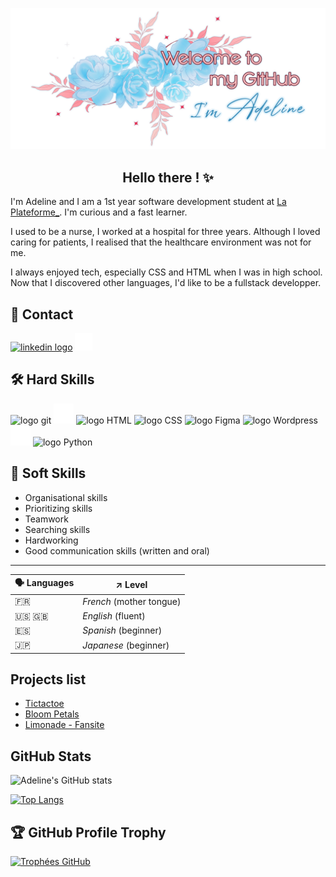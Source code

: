 ![banner](./banner-welcome-min_v2.png)

<h2 align='center'> Hello there ! ✨ </h2>
I'm Adeline and I am a 1st year software development student at <a href="https://www.linkedin.com/school/laplateformeio/">La Plateforme_</a>. I'm curious and a fast learner.

I used to be a nurse, I worked at a hospital for three years.
Although I loved caring for patients, I realised that the healthcare environment was not for me. 

I always enjoyed tech, especially CSS and HTML when I was in high school.
Now that I discovered other languages, I'd like to be a fullstack developper.

## 🔗 Contact
<a href="www.linkedin.com/in/adeline-patenne/"><img src="https://www.svgrepo.com/show/452051/linkedin.svg" alt="linkedin logo" style="width: 32px;"></a> <a href="mailto:adeline.patenne@laplateforme.io"><img src="./mail.svg" alt="icon email" height="28px"></a>


## 🛠️ Hard Skills
<img src="https://www.svgrepo.com/show/452210/git.svg" height="32px" alt="logo git">
<img src="./github.svg" height="32px" alt="logo GitHub"> 
<img src="https://www.svgrepo.com/show/452228/html-5.svg" alt="logo HTML" height="32px"> 
<img src="https://www.svgrepo.com/show/452185/css-3.svg" alt="logo CSS" height="32px"> 
<img src="https://www.svgrepo.com/show/452202/figma.svg" alt="logo Figma" height="32px"> 
<img src="https://www.svgrepo.com/show/475696/wordpress-color.svg" alt="logo Wordpress" height="32px"> 
<img src="./elementor.svg" alt="logo Elementor" height="32px"> 
<img src="https://www.svgrepo.com/show/452091/python.svg" alt="logo Python" height="32px">

## 🤝 Soft Skills
- Organisational skills
- Prioritizing skills
- Teamwork
- Searching skills
- Hardworking
- Good communication skills (written and oral)

___

| 🗣️ Languages | ↗️ Level |
| ------------- | ----- |
| 🇫🇷 | *French* (mother tongue) |
| 🇺🇸 🇬🇧 | *English* (fluent) |
| 🇪🇸 | *Spanish* (beginner) |
| 🇯🇵 | *Japanese* (beginner) |

## Projects list
- [Tictactoe](https://github.com/AdelinePat/tictactoe)
- [Bloom Petals](https://github.com/AdelinePat/webdesign-fleuriste)
- [Limonade - Fansite](https://github.com/AdelinePat/fansite)

## GitHub Stats

![Adeline's GitHub stats](https://github-readme-stats.vercel.app/api?username=AdelinePat&show_icons=true&theme=radical)

[![Top Langs](https://github-readme-stats.vercel.app/api/top-langs/?username=AdelinePat&layout=donut&theme=radical)](https://github.com/AdelinePat/github-readme-stats)

## 🏆 GitHub Profile Trophy

[![Trophées GitHub](https://github-profile-trophy.vercel.app/?username=AdelinePat&theme=radical&margin-w=15&margin-h=15)](https://github.com/ryo-ma/github-profile-trophy)


